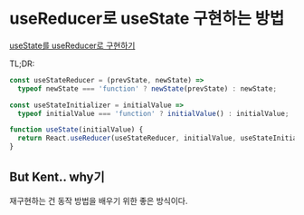 # useReducer로 useState 구현하는 방법

[useState를 useReducer로 구현하기](https://kentcdodds.com/blog/how-to-implement-usestate-with-usereducer)

TL;DR:

```js
const useStateReducer = (prevState, newState) =>
  typeof newState === 'function' ? newState(prevState) : newState;

const useStateInitializer = initialValue =>
  typeof initialValue === 'function' ? initialValue() : initialValue;

function useState(initialValue) {
  return React.useReducer(useStateReducer, initialValue, useStateInitializer);
}
```

## But Kent.. why기

재구현하는 건 동작 방법을 배우기 위한 좋은 방식이다.
